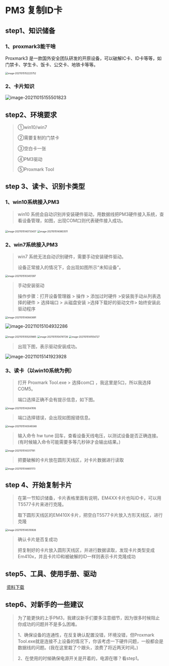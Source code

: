 # PM3 复制ID卡
## step1、知识储备

### 1、proxmark3能干啥

Proxmark3 是一款国外安全团队研发的开原设备，可以破解IC卡、ID卡等等，如门禁卡、学生卡、饭卡、公交卡、地铁卡等等。

<img src="https://gitee.com/little-magician/picture-resources/raw/master/MarkDown%20/image-20211015152225752.png" alt="image-20211015152225752" style="zoom:50%;" /> 



### 2、卡片知识

<img src="https://gitee.com/little-magician/picture-resources/raw/master/MarkDown%20/image-20211015155501823.png" alt="image-20211015155501823"  /> 

## step2、环境要求

> ①win10/win7
>
> ②需要复制的门禁卡
>
> ③空白卡一张
>
> ④PM3驱动
>
> ⑤Proxmark Tool

## step 3、读卡、识别卡类型

###  1、win10系统接入PM3

> win10 系统会自动识别并安装硬件驱动，用数据线把PM3硬件接入系统，查看设备管理，如图，出现COM口则代表硬件接入成功。

<img src="https://gitee.com/little-magician/picture-resources/raw/master/MarkDown%20/image-20211015140733437.png" alt="image-20211015140733437" style="zoom:50%;" /> 





<img src="https://gitee.com/little-magician/picture-resources/raw/master/MarkDown%20/image-20211015140803511.png" alt="image-20211015140803511" style="zoom:50%;" /> 



### 2、win7系统接入PM3

> win7 系统无法自动识别硬件，需要手动安装硬件驱动。
>
> 设备正常接入的情况下，会出现如图所示“未知设备”。



<img src="https://gitee.com/little-magician/picture-resources/raw/master/MarkDown%20/image-20211015103451397.png" alt="image-20211015103451397" style="zoom:50%;" /> 



> 手动安装驱动
>
> 操作步骤：打开设备管理器 > 操作 > 添加过时硬件 >安装我手动从列表选择的硬件 > 选择端口 > 从磁盘安装 >选择下载好的驱动文件> 始终安装此驱动程序



<img src="https://gitee.com/little-magician/picture-resources/raw/master/MarkDown%20/image-20211015140843691.png" alt="image-20211015140843691" style="zoom:50%;" /> 





![image-20211015104932286](https://gitee.com/little-magician/picture-resources/raw/master/MarkDown%20/image-20211015104932286.png) 



<img src="https://gitee.com/little-magician/picture-resources/raw/master/MarkDown%20/image-20211015105205665.png" alt="image-20211015105205665" style="zoom:50%;" /> 



<img src="https://gitee.com/little-magician/picture-resources/raw/master/MarkDown%20/image-20211015104741726.png" alt="image-20211015104741726" style="zoom:50%;" /> 



<img src="https://gitee.com/little-magician/picture-resources/raw/master/MarkDown%20/image-20211015141554727.png" alt="image-20211015141554727" style="zoom:50%;" /> 

> 出现下图，表示驱动安装成功。

![image-20211015141923928](https://gitee.com/little-magician/picture-resources/raw/master/MarkDown%20/image-20211015141923928.png) 

### 3、读卡（以win10系统为例）

> 打开	Proxmark Tool.exe   >  选择com口  ，我这里是5口，所以我选择COM5。
>
> 端口选择正确不会有提示信息，如下图。

<img src="https://gitee.com/little-magician/picture-resources/raw/master/MarkDown%20/image-20211015142847616.png" alt="image-20211015142847616" style="zoom:50%;" /> 



> 端口选择错误，会出现如图报错信息。

<img src="https://gitee.com/little-magician/picture-resources/raw/master/MarkDown%20/image-20211015143049348.png" alt="image-20211015143049348" style="zoom:50%;" /> 



> 输入命令	hw  tune	回车，查看设备天线电压，以测试设备是否正确连接。(有时候输入命令可能需要多等几秒钟才会输出结果。)

<img src="https://gitee.com/little-magician/picture-resources/raw/master/MarkDown%20/image-20211015143317191.png" alt="image-20211015143317191" style="zoom:50%;" /> 

> 把要破解的卡片放在圆形天线区，对卡片数据进行读取

<img src="https://gitee.com/little-magician/picture-resources/raw/master/MarkDown%20/image-20211015144651173.png" alt="image-20211015144651173" style="zoom:50%;" /> 

## step 4、开始复制卡片

> 在第一节知识储备，卡片表格里面有说明，EM4XX卡片也叫ID卡，可以用T5577卡片来进行克隆。
>
> 取下圆形天线区的EM410X卡片，把空白T5577卡片放入方形天线区，进行克隆

<img src="https://gitee.com/little-magician/picture-resources/raw/master/MarkDown%20/image-20211015145310926.png" alt="image-20211015145310926" style="zoom:50%;" /> 

> 确认卡片是否复成功
>
> 把复制好的卡片放入圆形天线区，并进行数据读取，发现卡片类型变成Em410x，并且卡片ID和被破解的ID一样则表示卡片克隆成功

## step5、工具、使用手册、驱动

​     [资料下载](https://github.com/XMTongXie/proxmark3)

## step6、对新手的一些建议

> 为了能更快的上手PM3，我建议新手们要多注意细节，因为很多时候阻止你成功的问题并不是多么困难。
>
> 1、确保设备的连通性，在反复确认配置没错，环境没错，但Proxmark Tool.exe就是连接不上设备的情况下，你该考虑一下硬件问题，一般都会是数据线的问题。(我在这里栽了个跟头，浪费了将近两天时间。)
>
> 2、在使用的时候确保电源开关是开着的，电源在哪？看step1。
